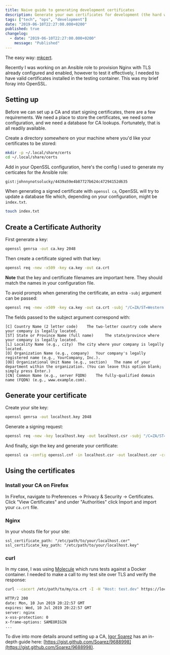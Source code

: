 ```yaml
---
title: Naive guide to generating development certificates
description: Generate your own certificates for development (the hard way)
tags: ["tech", "ops", "development"]
date: "2019-06-10T22:27:00.000+0200"
published: true
changelog:
  - date: "2019-06-10T22:27:00.000+0200"
    message: "Published"
---
```


The easy way: [mkcert](https://github.com/FiloSottile/mkcert).

Recently I was working on an Ansible role to provision Nginx with TLS already configured and enabled, however to test it effectively, I needed to have valid certificates installed in the testing container. This was my brief foray into OpenSSL.

## Setting up

Before we can set up a CA and start signing certificates, there are a few requirements. We need a place to store the certificates, we need some configuration, and we need a database for CA lookups. Fortunately, that is all readily available.

Create a directory somewhere on your machine where you'd like your certificates to be stored:

```bash
mkdir -p ~/.local/share/certs
cd ~/.local/share/certs
```

Add in your OpenSSL configuration, here's the config I used to generate my certicates for the Ansible role:

`gist:johnnynotsolucky/4439a59e4b87727b624c47294152d635`

When generating a signed certificate with `openssl ca`, OpenSSL will try to update a database file which, depending on your configuration, might be `index.txt`.

```bash
touch index.txt
```

## Create a Certificate Authority

First generate a key:

```bash
openssl genrsa -out ca.key 2048
```

Then create a certificate signed with that key:

```bash
openssl req -new -x509 -key ca.key -out ca.crt
```

**Note** that the key and certificate filenames are important here. They should match the names in your configuration file.

To avoid prompts when generating the certificate, an extra `-subj` argument can be passed:

```bash
openssl req -new -x509 -key ca.key -out ca.crt -subj "/C=ZA/ST=Western Cape/L=Cape Town/O=Bush Co/OU=Tech/CN=my-domain.dev"
```

The fields passed to the subject argument correspond with:

```
[C] Country Name (2 letter code) 	The two-letter country code where your company is legally located.
[ST] State or Province Name (full name) 	The state/province where your company is legally located.
[L] Locality Name (e.g., city) 	The city where your company is legally located.
[O] Organization Name (e.g., company) 	Your company's legally registered name (e.g., YourCompany, Inc.).
[OU] Organizational Unit Name (e.g., section) 	The name of your department within the organization. (You can leave this option blank; simply press Enter.)
[CN] Common Name (e.g., server FQDN) 	The fully-qualified domain name (FQDN) (e.g., www.example.com).
```

## Generate your certificate

Create your site key:

```bash
openssl genrsa -out localhost.key 2048
```

Generate a signing request:

```bash
openssl req -new -key localhost.key -out localhost.csr -subj "/C=ZA/ST=Western Cape/L=Cape Town/O=Bush Co/OU=Tech/CN=localhost"
```

And finally, sign the key and generate your certificate:

```bash
openssl ca -config openssl.cnf -in localhost.csr -out localhost.cer -create_serial -batch
```

## Using the certificates

### Install your CA on Firefox

In Firefox, navigate to Preferences -> Privacy & Security -> Certificates. Click "View Certificates" and under "Authorities" click Import and import your `ca.crt` file.

### Nginx

In your vhosts file for your site:

```
ssl_certificate_path: "/etc/path/to/your/localhost.cer"
ssl_certificate_key_path: "/etc/path/to/your/localhost.key"
```

### curl

In my case, I was using [Molecule](https://molecule.readthedocs.io/en/stable/) which runs tests against a Docker container. I needed to make a call to my test site over TLS and verify the response:

```bash
curl --cacert /etc/path/to/my/ca.crt -I -H "Host: test.dev" https://localhost

HTTP/2 200
date: Mon, 10 Jun 2019 20:22:57 GMT
expires: Wed, 10 Jul 2019 20:22:57 GMT
server: nginx
x-xss-protection: 0
x-frame-options: SAMEORIGIN
...
```

To dive into more details around setting up a CA, [Igor Soarez](https://github.com/soarez) has an in-depth guide here: [https://gist.github.com/Soarez/9688998](https://gist.github.com/Soarez/9688998).
